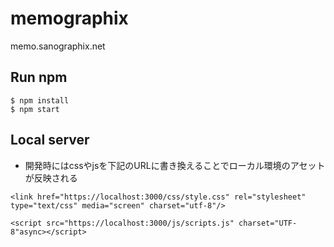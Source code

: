 memographix
===========

memo.sanographix.net

## Run npm

```
$ npm install
$ npm start
```

## Local server

- 開発時にはcssやjsを下記のURLに書き換えることでローカル環境のアセットが反映される

```
<link href="https://localhost:3000/css/style.css" rel="stylesheet" type="text/css" media="screen" charset="utf-8"/>

<script src="https://localhost:3000/js/scripts.js" charset="UTF-8"async></script>
```
